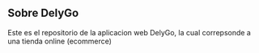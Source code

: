 ## Sobre DelyGo

Este es el repositorio de la aplicacion web DelyGo, la cual correpsonde a una tienda online (ecommerce)

